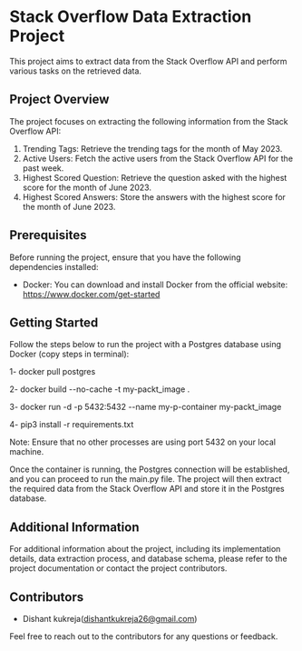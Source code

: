 # Stack Overflow Data Extraction Project

This project aims to extract data from the Stack Overflow API and perform various tasks on the retrieved data.

## Project Overview

The project focuses on extracting the following information from the Stack Overflow API:

1. Trending Tags: Retrieve the trending tags for the month of May 2023.
2. Active Users: Fetch the active users from the Stack Overflow API for the past week.
3. Highest Scored Question: Retrieve the question asked with the highest score for the month of June 2023.
4. Highest Scored Answers: Store the answers with the highest score for the month of June 2023.

## Prerequisites

Before running the project, ensure that you have the following dependencies installed:

- Docker: You can download and install Docker from the official website: https://www.docker.com/get-started

## Getting Started

Follow the steps below to run the project with a Postgres database using Docker (copy steps in terminal):

1- docker pull postgres

2- docker build --no-cache -t my-packt_image .

3- docker run -d -p 5432:5432 --name my-p-container my-packt_image

4- pip3 install -r requirements.txt

Note: Ensure that no other processes are using port 5432 on your local machine.

Once the container is running, the Postgres connection will be established, and you can proceed to run the main.py file. The project will then extract the required data from the Stack Overflow API and store it in the Postgres database.

## Additional Information

For additional information about the project, including its implementation details, data extraction process, and database schema, please refer to the project documentation or contact the project contributors.

## Contributors

- Dishant kukreja(dishantkukreja26@gmail.com)

Feel free to reach out to the contributors for any questions or feedback.
